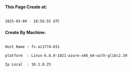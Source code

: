 
   
#### This Page Create at:

```bash

2025-03-09 - 18:56:55 UTC

```

#### Create By Machine:

```bash

Host Name : fv-az1774-831

platform  : Linux-6.8.0-1021-azure-x86_64-with-glibc2.39

Ip Local  : 10.1.0.25

```

